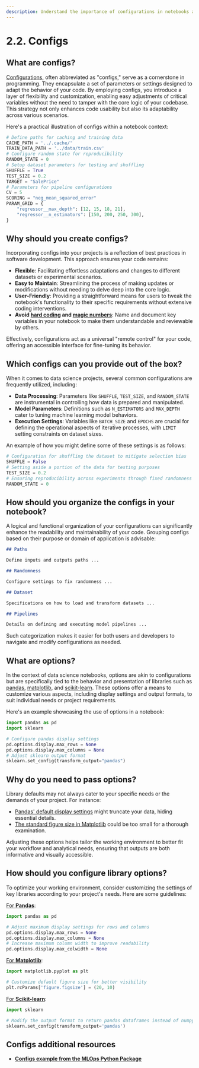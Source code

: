 ```yaml
---
description: Understand the importance of configurations in notebooks and how to structure them effectively to manage project settings and parameters for easy experimentation and reproducibility.
---
```


# 2.2. Configs

## What are configs?

[Configurations](https://en.wikipedia.org/wiki/Computer_configuration), often abbreviated as "configs," serve as a cornerstone in programming. They encapsulate a set of parameters or settings designed to adapt the behavior of your code. By employing configs, you introduce a layer of flexibility and customization, enabling easy adjustments of critical variables without the need to tamper with the core logic of your codebase. This strategy not only enhances code usability but also its adaptability across various scenarios.

Here's a practical illustration of configs within a notebook context:

```python
# Define paths for caching and training data
CACHE_PATH = '../.cache/'
TRAIN_DATA_PATH = '../data/train.csv'
# Configure random state for reproducibility
RANDOM_STATE = 0
# Setup dataset parameters for testing and shuffling
SHUFFLE = True
TEST_SIZE = 0.2
TARGET = "SalePrice"
# Parameters for pipeline configurations
CV = 5
SCORING = "neg_mean_squared_error"
PARAM_GRID = {
    "regressor__max_depth": [12, 15, 18, 21],
    "regressor__n_estimators": [150, 200, 250, 300],
}
```

## Why should you create configs?

Incorporating configs into your projects is a reflection of best practices in software development. This approach ensures your code remains:

- **Flexible**: Facilitating effortless adaptations and changes to different datasets or experimental scenarios.
- **Easy to Maintain**: Streamlining the process of making updates or modifications without needing to delve deep into the core logic.
- **User-Friendly**: Providing a straightforward means for users to tweak the notebook's functionality to their specific requirements without extensive coding interventions.
- **Avoid [hard coding](https://en.wikipedia.org/wiki/Hard_coding) and [magic numbers](https://en.wikipedia.org/wiki/Magic_number_(programming))**: Name and document key variables in your notebook to make them understandable and reviewable by others.

Effectively, configurations act as a universal "remote control" for your code, offering an accessible interface for fine-tuning its behavior.

## Which configs can you provide out of the box?

When it comes to data science projects, several common configurations are frequently utilized, including:

- **Data Processing**: Parameters like `SHUFFLE`, `TEST_SIZE`, and `RANDOM_STATE` are instrumental in controlling how data is prepared and manipulated.
- **Model Parameters**: Definitions such as `N_ESTIMATORS` and `MAX_DEPTH` cater to tuning machine learning model behaviors.
- **Execution Settings**: Variables like `BATCH_SIZE` and `EPOCHS` are crucial for defining the operational aspects of iterative processes, with `LIMIT` setting constraints on dataset sizes.

An example of how you might define some of these settings is as follows:

```python
# Configuration for shuffling the dataset to mitigate selection bias
SHUFFLE = False
# Setting aside a portion of the data for testing purposes
TEST_SIZE = 0.2
# Ensuring reproducibility across experiments through fixed randomness
RANDOM_STATE = 0
```

## How should you organize the configs in your notebook?

A logical and functional organization of your configurations can significantly enhance the readability and maintainability of your code. Grouping configs based on their purpose or domain of application is advisable:

```markdown
## Paths

Define inputs and outputs paths ...

## Randomness

Configure settings to fix randomness ...

## Dataset

Specifications on how to load and transform datasets ...

## Pipelines

Details on defining and executing model pipelines ...
```

Such categorization makes it easier for both users and developers to navigate and modify configurations as needed.

## What are options?

In the context of data science notebooks, options are akin to configurations but are specifically tied to the behavior and presentation of libraries such as [pandas](https://pandas.pydata.org/), [matplotlib](https://matplotlib.org/), and [scikit-learn](https://scikit-learn.org/stable/). These options offer a means to customize various aspects, including display settings and output formats, to suit individual needs or project requirements.

Here's an example showcasing the use of options in a notebook:

```python
import pandas as pd
import sklearn

# Configure pandas display settings
pd.options.display.max_rows = None
pd.options.display.max_columns = None
# Adjust sklearn output format
sklearn.set_config(transform_output="pandas")
```
## Why do you need to pass options?

Library defaults may not always cater to your specific needs or the demands of your project. For instance:

- [Pandas' default display settings](https://pandas.pydata.org/pandas-docs/stable/user_guide/options.html) might truncate your data, hiding essential details.
- [The standard figure size in Matplotlib](https://matplotlib.org/stable/users/explain/customizing.html) could be too small for a thorough examination.

Adjusting these options helps tailor the working environment to better fit your workflow and analytical needs, ensuring that outputs are both informative and visually accessible.

## How should you configure library options?

To optimize your working environment, consider customizing the settings of key libraries according to your project's needs. Here are some guidelines:

[For **Pandas**](https://pandas.pydata.org/pandas-docs/stable/user_guide/options.html):

```python
import pandas as pd

# Adjust maximum display settings for rows and columns
pd.options.display.max_rows = None
pd.options.display.max_columns = None
# Increase maximum column width to improve readability
pd.options.display.max_colwidth = None
```

[For **Matplotlib**](https://matplotlib.org/stable/users/explain/customizing.html):

```python
import matplotlib.pyplot as plt

# Customize default figure size for better visibility
plt.rcParams['figure.figsize'] = (20, 10)
```

[For **Scikit-learn**](https://scikit-learn.org/stable/modules/generated/sklearn.set_config.html):

```python
import sklearn

# Modify the output format to return pandas dataframes instead of numpy arrays
sklearn.set_config(transform_output='pandas')
```

## Configs additional resources

- **[Configs example from the MLOps Python Package](https://github.com/fmind/mlops-python-package/blob/main/notebooks/prototype.ipynb)**
